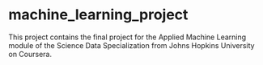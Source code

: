 # machine_learning_project

This project contains the final project for the Applied Machine Learning module of the Science Data Specialization from Johns
Hopkins University on Coursera. 
